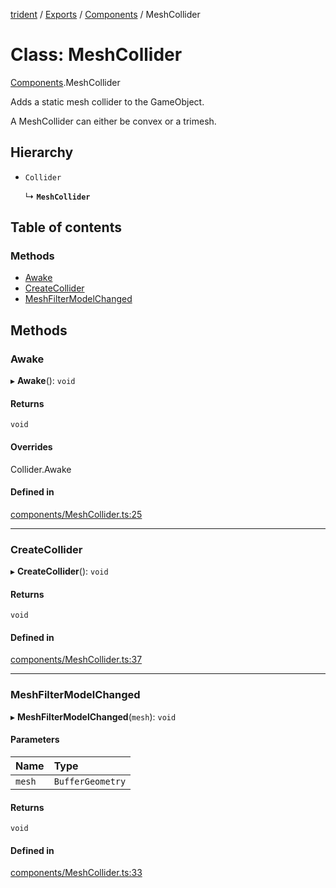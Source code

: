 [trident](../README.md) / [Exports](../modules.md) / [Components](../modules/Components.md) / MeshCollider

# Class: MeshCollider

[Components](../modules/Components.md).MeshCollider

Adds a static mesh collider to the GameObject.

A MeshCollider can either be convex or a trimesh.

## Hierarchy

- `Collider`

  ↳ **`MeshCollider`**

## Table of contents

### Methods

- [Awake](Components.MeshCollider.md#awake)
- [CreateCollider](Components.MeshCollider.md#createcollider)
- [MeshFilterModelChanged](Components.MeshCollider.md#meshfiltermodelchanged)

## Methods

### Awake

▸ **Awake**(): `void`

#### Returns

`void`

#### Overrides

Collider.Awake

#### Defined in

[components/MeshCollider.ts:25](https://github.com/AIFanatic/Trident/blob/61d4a9b/src/components/MeshCollider.ts#L25)

___

### CreateCollider

▸ **CreateCollider**(): `void`

#### Returns

`void`

#### Defined in

[components/MeshCollider.ts:37](https://github.com/AIFanatic/Trident/blob/61d4a9b/src/components/MeshCollider.ts#L37)

___

### MeshFilterModelChanged

▸ **MeshFilterModelChanged**(`mesh`): `void`

#### Parameters

| Name | Type |
| :------ | :------ |
| `mesh` | `BufferGeometry` |

#### Returns

`void`

#### Defined in

[components/MeshCollider.ts:33](https://github.com/AIFanatic/Trident/blob/61d4a9b/src/components/MeshCollider.ts#L33)
